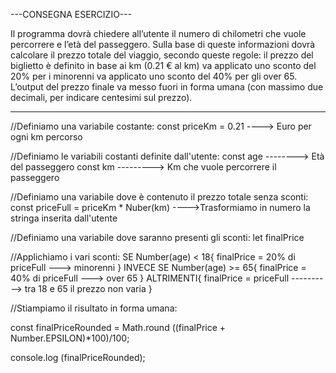 
---CONSEGNA ESERCIZIO---

Il programma dovrà chiedere all’utente il numero di chilometri che vuole percorrere e l’età del passeggero.
Sulla base di queste informazioni dovrà calcolare il prezzo totale del viaggio, secondo queste regole:
il prezzo del biglietto è definito in base ai km (0.21 € al km)
va applicato uno sconto del 20% per i minorenni
va applicato uno sconto del 40% per gli over 65.
L’output del prezzo finale va messo fuori in forma umana (con massimo due decimali, per indicare centesimi sul prezzo).

-----------------------------------------------------------------------------------------------------

//Definiamo una variabile costante: 
    const priceKm = 0.21 ----> Euro per ogni km percorso

//Definiamo le variabili costanti definite dall'utente:
    const age --------> Età del passeggero
    const km ---------> Km che vuole percorrere il passeggero

//Definiamo una variabile dove è contenuto il prezzo totale senza sconti:
    const priceFull = priceKm * Nuber(km) ---->Trasformiamo in numero la stringa inserita dall'utente

//Definiamo una variabile dove saranno presenti gli sconti:
    let finalPrice

//Applichiamo i vari sconti:
    SE Number(age) < 18{
        finalPrice = 20% di priceFull ---> minorenni
    }
    INVECE SE Number(age) >= 65{
        finalPrice = 40% di priceFull ---> over 65
    }
    ALTRIMENTI{
        finalPrice = priceFull ----------> tra 18 e 65 il prezzo non varia
    }

//Stiampiamo il risultato in forma umana:

const finalPriceRounded = Math.round ((finalPrice + Number.EPSILON)*100)/100;

console.log (finalPriceRounded);